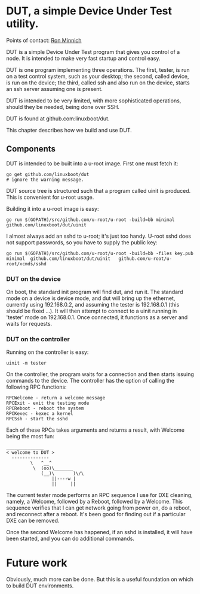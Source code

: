 # DUT, a simple Device Under Test utility.

Points of contact: [Ron Minnich](https://github.com/rminnich)

DUT is a simple Device Under Test program that gives you control of a node. It is intended to make
very fast startup and control easy.

DUT is one program implementing three operations. The first, tester, is run on a test control system, such as your desktop;
the second, called device, is run on the device; the third, called ssh and also run on the device, starts an
ssh server assuming one is present.

DUT is intended to be very limited, with more sophisticated operations, should they be
needed, being done over SSH.

DUT is found at github.com:linuxboot/dut.

This chapter describes how we build and use DUT.

## Components

DUT is intended to be built into a u-root image. First one must fetch it:
```
go get github.com/linuxboot/dut
# ignore the warning message.
```

DUT source tree is structured such that a program called uinit is produced. This is convenient for u-root usage.

Building it into a u-root image is easy:
```
go run $(GOPATH)/src/github.com/u-root/u-root -build=bb minimal github.com/linuxboot/dut/uinit
```

I almost always add an sshd to u-root; it's just too handy. U-root sshd does not support
passwords, so you have to supply the public key:
```
go run $(GOPATH)/src/github.com/u-root/u-root -build=bb -files key.pub minimal  github.com/linuxboot/dut/uinit   github.com/u-root/u-root/xcmds/sshd
```

### DUT on the device
On boot, the standard init program will find dut, and run it. The standard mode on a device
is device mode, and dut will bring up the ethernet, currently
using 192.168.0.2, and assuming the tester is 192.168.0.1 (this should be fixed ...).
It will then attempt to connect to a uinit running in 'tester' mode on 192.168.0.1. Once connected, it functions
as a server and waits for requests.

### DUT on the controller
Running on the controller is easy:
```
uinit -m tester
```

On the controller, the program waits for a connection and then starts issuing commands to the device.
The controller has the option of calling the following RPC functions:
```
RPCWelcome - return a welcome message
RPCExit - exit the testing mode
RPCReboot - reboot the system
RPCKexec - kexec a kernel
RPCSsh - start the sshd
```

Each of these RPCs takes arguments and returns a result, with Welcome being the most fun:
```
______________
< welcome to DUT >
  --------------
         \   ^__^
          \  (oo)\_______
             (__)\       )\/\
                 ||----w |
                 ||     ||
```

The current tester mode performs an RPC sequence I use for DXE cleaning, namely, a Welcome, followed by a Reboot, followed
by a Welcome. This sequence verifies that I can get network going from power on, do a reboot, and reconnect after
a reboot. It's been good for finding out if a particular DXE can be removed.

Once the second Welcome has happened, if an sshd is installed, it will have been started, and you can do additional commands.

# Future work

Obviously, much more can be done. But this is a useful foundation on which to build DUT environments.
